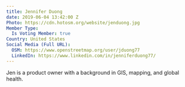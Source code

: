 ```yaml
---
title: Jennifer Duong
date: 2019-06-04 13:42:00 Z
Photo: https://cdn.hotosm.org/website/jenduong.jpg
Member Type:
  Is Voting Member: true
Country: United States
Social Media (Full URL):
  OSM: https://www.openstreetmap.org/user/jduong77
  LinkedIn: https://www.linkedin.com/in/jenniferduong77/
---
```


Jen is a product owner with a background in GIS, mapping, and global health. 